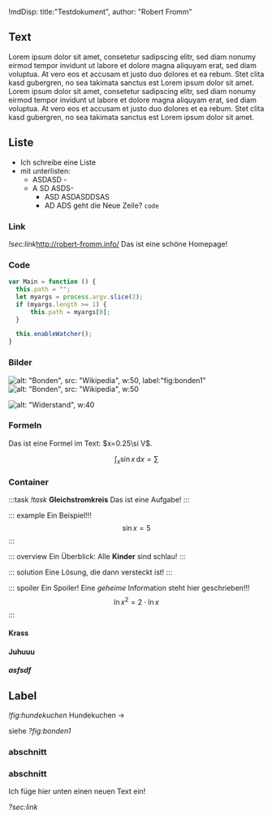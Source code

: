 !mdDisp: title:"Testdokument", author: "Robert Fromm"

## Text
Lorem ipsum dolor sit amet, consetetur sadipscing elitr, sed diam nonumy eirmod tempor invidunt ut labore et dolore magna aliquyam erat, sed diam voluptua. At vero eos et accusam et justo duo dolores et ea rebum. Stet clita kasd gubergren, no sea takimata sanctus est Lorem ipsum dolor sit amet. Lorem ipsum dolor sit amet, consetetur sadipscing elitr, sed diam nonumy eirmod tempor invidunt ut labore et dolore magna aliquyam erat, sed diam voluptua. At vero eos et accusam et justo duo dolores et ea rebum. Stet clita kasd gubergren, no sea takimata sanctus est Lorem ipsum dolor sit amet.

## Liste
- Ich schreibe eine Liste
- mit unterlisten:
  - ASDASD - 
  - A SD ASDS- 
    - ASD ASDASDDSAS
    - AD ADS
      geht die Neue Zeile? `code`

### Link
*!sec:link*<http://robert-fromm.info/>
Das ist eine schöne Homepage!


### Code
```js
var Main = function () {
  this.path = "";
  let myargs = process.argv.slice(2);
  if (myargs.length >= 1) {
      this.path = myargs[0];
  }

  this.enableWatcher();
}
```

### Bilder
![alt: "Bonden", src: "Wikipedia", w:50, label:"fig:bonden1"](bonden-beispiel.jpg) ![alt: "Bonden", src: "Wikipedia", w:50](bonden-beispiel.jpg)

![alt: "Widerstand", w:40](1_widerstand1.svg)

### Formeln
Das ist eine Formel im Text: $x=0.25\si V$.

$$ \int_x \sin x\, \mathrm dx = \sum $$

### Container

:::task
*!task* __Gleichstromkreis__
Das ist eine Aufgabe!
:::

::: example
Ein Beispiel!!!
$$ \sin x= 5 $$
:::

::: overview
Ein Überblick: Alle __Kinder__ sind schlau!
:::

::: solution
Eine Lösung, die dann versteckt ist!
:::

::: spoiler Ein Spoiler!
Eine *geheime* Information steht hier geschrieben!!!
$$ \ln x^2 = 2\cdot\ln x $$
:::

#### Krass
#### Juhuuu

##### asfsdf

## Label
*!fig:hundekuchen* Hundekuchen &rarr;

siehe *?fig:bonden1*

### abschnitt
### abschnitt

Ich füge hier unten einen neuen Text ein!

*?sec:link*